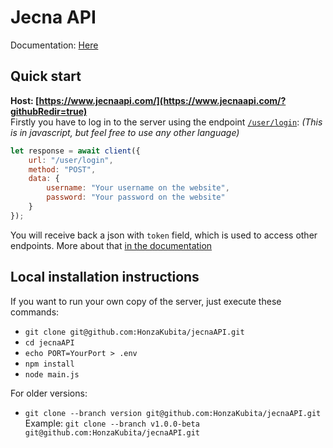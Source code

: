 # Jecna API
Documentation: [Here](DOCS.MD)

## Quick start
**Host: [https://www.jecnaapi.com/](https://www.jecnaapi.com/?githubRedir=true)** <br>
Firstly you have to log in to the server using the endpoint [`/user/login`](DOCS.MD#login): *(This is in javascript, but feel free to use any other language)*
```js
let response = await client({
    url: "/user/login",
    method: "POST",
    data: {
        username: "Your username on the website",
        password: "Your password on the website"
    }
});
```
You will receive back a json with `token` field, which is used to access other endpoints. More about that [in the documentation](DOCS.MD#token-system)

## Local installation instructions
If you want to run your own copy of the server, just execute these commands:
* `git clone git@github.com:HonzaKubita/jecnaAPI.git`
* `cd jecnaAPI`
* `echo PORT=YourPort > .env`
* `npm install`
* `node main.js`

For older versions:
* `git clone --branch version git@github.com:HonzaKubita/jecnaAPI.git` <br>
Example: `git clone --branch v1.0.0-beta git@github.com:HonzaKubita/jecnaAPI.git`